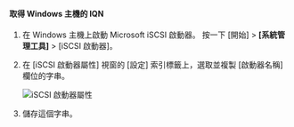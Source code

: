<!--author=SharS last changed: 9/17/15-->

#### <a name="to-get-the-iqn-of-a-windows-host"></a>取得 Windows 主機的 IQN
1. 在 Windows 主機上啟動 Microsoft iSCSI 啟動器。 按一下 [開始] > **[系統管理工具]** > [iSCSI 啟動器]。
2. 在 [iSCSI 啟動器屬性] 視窗的 [設定] 索引標籤上，選取並複製 [啟動器名稱] 欄位的字串。
   
    ![iSCSI 啟動器屬性](./media/storsimple-get-iqn/HCS_iSCSIInitiatorPropertiesFigureIQN-include.png)
3. 儲存這個字串。

